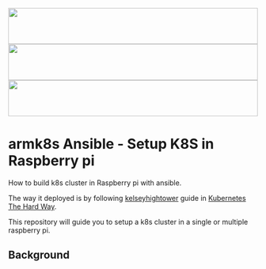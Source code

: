 <a href="https://kubernetes.io/"><img src="https://cdn.rawgit.com/armk8s/ansible/blob/main/images/kubernetes.png" width="100%" height="73"></a> <a href="https://www.raspberrypi.org/"><img src="https://cdn.rawgit.com/armk8s/ansible/blob/main/images/raspberry-pi.png" width="100%" height="73"></a> <a href="https://www.ansible.com/"><img src="https://cdn.rawgit.com/armk8s/ansible/blob/main/images/ansible.png" width="100%" height="73"></a>

# armk8s Ansible - Setup K8S in Raspberry pi

How to build k8s cluster in Raspberry pi with ansible.

The way it deployed is by following [kelseyhightower](https://github.com/kelseyhightower) guide in [Kubernetes The Hard Way](https://github.com/kelseyhightower/kubernetes-the-hard-way).

This repository will guide you to setup a k8s cluster in a single or multiple raspberry pi.

## Background

